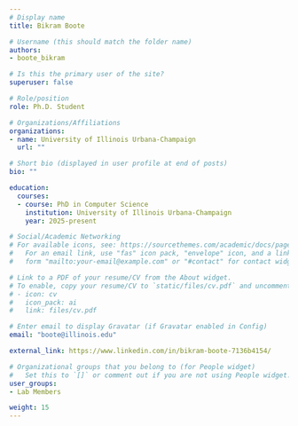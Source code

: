 ```yaml
---
# Display name
title: Bikram Boote

# Username (this should match the folder name)
authors:
- boote_bikram

# Is this the primary user of the site?
superuser: false

# Role/position
role: Ph.D. Student

# Organizations/Affiliations
organizations:
- name: University of Illinois Urbana-Champaign
  url: ""

# Short bio (displayed in user profile at end of posts)
bio: ""

education:
  courses:
  - course: PhD in Computer Science
    institution: University of Illinois Urbana-Champaign
    year: 2025-present

# Social/Academic Networking
# For available icons, see: https://sourcethemes.com/academic/docs/page-builder/#icons
#   For an email link, use "fas" icon pack, "envelope" icon, and a link in the
#   form "mailto:your-email@example.com" or "#contact" for contact widget.

# Link to a PDF of your resume/CV from the About widget.
# To enable, copy your resume/CV to `static/files/cv.pdf` and uncomment the lines below.
# - icon: cv
#   icon_pack: ai
#   link: files/cv.pdf

# Enter email to display Gravatar (if Gravatar enabled in Config)
email: "boote@illinois.edu"

external_link: https://www.linkedin.com/in/bikram-boote-7136b4154/

# Organizational groups that you belong to (for People widget)
#   Set this to `[]` or comment out if you are not using People widget.
user_groups:
- Lab Members

weight: 15
---
```

